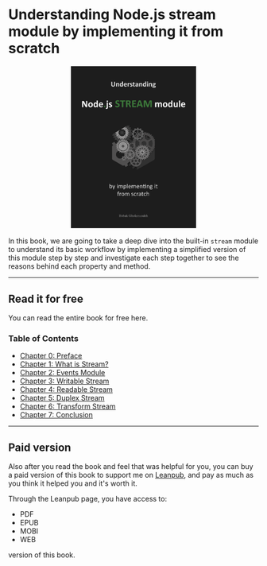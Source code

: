 # Understanding Node.js stream module by implementing it from scratch

<p align="center">
  <a href="https://leanpub.com/understanding-nodejs-stream-module/">
    <img src="/book/assets/book-cover.png" width="50%"/>
  </a>
</p>

In this book, we are going to take a deep dive into the built-in `stream` module to understand its basic workflow by implementing a simplified version of this module step by step and investigate each step together to see the reasons behind each property and method.

***

## Read it for free

You can read the entire book for free here.

### Table of Contents

- [Chapter 0: Preface](/book/Preface.md)
- [Chapter 1: What is Stream?](/book/What-is-Stream.md)
- [Chapter 2: Events Module](/book/Events-Module.md)
- [Chapter 3: Writable Stream](/book/Writable-Stream.md)
- [Chapter 4: Readable Stream](/book/Readable-Stream.md)
- [Chapter 5: Duplex Stream](/book/Duplex-Stream.md)
- [Chapter 6: Transform Stream](/book/Transform-Stream.md)
- [Chapter 7: Conclusion](/book/Conclusion.md)

***

## Paid version

Also after you read the book and feel that was helpful for you, you can buy a paid version of this book to support me on [Leanpub](https://leanpub.com/understanding-nodejs-stream-module/), and pay as much as you think it helped you and it's worth it.

Through the Leanpub page, you have access to:

- PDF
- EPUB
- MOBI
- WEB

version of this book.
